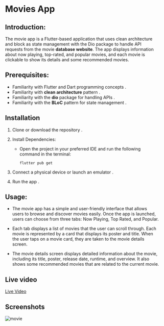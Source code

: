 # Movies App 

## Introduction:

The movie app is a Flutter-based application that uses clean architecture and block as state management with the Dio package to handle API requests from the movie **database website**. The app displays information about now playing, top-rated, and popular movies, and each movie is clickable to show its details and some recommended movies.

## Prerequisites:

- Familiarity with Flutter and Dart programming concepts .
- Familiarity with **clean architecture** pattern .
- Familiarity with the **dio** package for handling APIs .
- Familiarity with the **BLoC** pattern for state management . 


## Installation

1. Clone or download the repository .
2. Install Dependencies:
    - Open the project in your preferred IDE and run the following command in the terminal:
    
        ```
        flutter pub get
        ```
        
3. Connect a physical device or launch an emulator .
4. Run the app .

## Usage:

- The movie app has a simple and user-friendly interface that allows users to browse and discover movies easily. Once the app is launched, users can choose from three tabs: Now Playing, Top Rated, and Popular.

- Each tab displays a list of movies that the user can scroll through. Each movie is represented by a card that displays its poster and title. When the user taps on a movie card, they are taken to the movie details screen.

- The movie details screen displays detailed information about the movie, including its title, poster, release date, runtime, and overview. It also shows some recommended movies that are related to the current movie.


## Live video 
[Live Video](https://drive.google.com/file/d/1S_UOgICKc60vFDw_nJNiETm27blXp0gH/view?usp=sharing)

## Screenshots
![movie](https://user-images.githubusercontent.com/96302371/221926398-0c6b9664-817e-48cd-9212-e3d48fecc67d.png)

